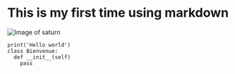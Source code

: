# This is my first time using markdown

![Image of saturn](https://www.leparisien.fr/resizer/CVwYkXgo-ukAvVBGI8YpdppZCfQ=/932x582/arc-anglerfish-eu-central-1-prod-leparisien.s3.amazonaws.com/public/PTBLQOVVYPOSWQYRVR6MSBYSOI.jpg)

```
print('Hello world')
class Bienvenue:
  def __init__(self)
    pass

```
